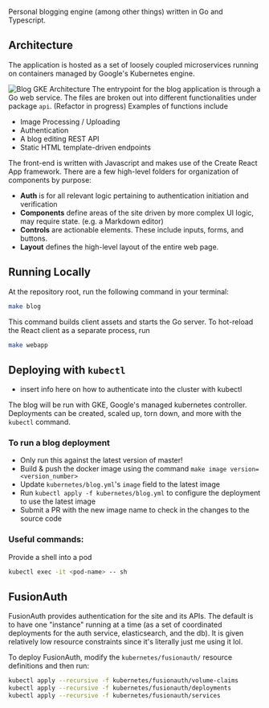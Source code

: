 Personal blogging engine (among other things) written in Go and Typescript.

## Architecture

The application is hosted as a set of loosely coupled microservices running on containers managed by Google's Kubernetes engine.

![Blog GKE Architecture](https://user-images.githubusercontent.com/5160860/71571934-be53aa00-2a91-11ea-9024-fa6a6071bbd1.png)
The entrypoint for the blog application is through a Go web service. The files are broken out into different functionalities under package `api`. (Refactor in progress) Examples of functions include

- Image Processing / Uploading
- Authentication
- A blog editing REST API
- Static HTML template-driven endpoints

The front-end is written with Javascript and makes use of the Create React App framework. There are a few high-level folders for organization of components by purpose:

- **Auth** is for all relevant logic pertaining to authentication initiation and verification
- **Components** define areas of the site driven by more complex UI logic, may require state. (e.g. a Markdown editor)
- **Controls** are actionable elements. These include inputs, forms, and buttons.
- **Layout** defines the high-level layout of the entire web page.

## Running Locally

At the repository root, run the following command in your terminal:

```sh
make blog
```

This command builds client assets and starts the Go server. To hot-reload the React client as a separate process, run

```sh
make webapp
```

## Deploying with `kubectl`

- insert info here on how to authenticate into the cluster with kubectl 

The blog will be run with GKE, Google's managed kubernetes controller. Deployments can be created, scaled up, torn down, and more with the `kubectl` command. 

### To run a blog deployment
- Only run this against the latest version of master!
- Build & push the docker image using the command `make image version=<version_number>`
- Update `kubernetes/blog.yml`'s `image` field to the latest image
- Run `kubectl apply -f kubernetes/blog.yml` to configure the deployment to use the latest image
- Submit a PR with the new image name to check in the changes to the source code


### Useful commands: 

Provide a shell into a pod
```sh
kubectl exec -it <pod-name> -- sh
```

## FusionAuth

FusionAuth provides authentication for the site and its APIs. The default is to have one "instance" running at a time (as a set of coordinated deployments for the auth service, elasticsearch, and the db). It is given relatively low resource constraints since it's literally just me using it lol. 

To deploy FusionAuth, modify the `kubernetes/fusionauth/` resource definitions and then run: 
```sh
kubectl apply --recursive -f kubernetes/fusionauth/volume-claims
kubectl apply --recursive -f kubernetes/fusionauth/deployments
kubectl apply --recursive -f kubernetes/fusionauth/services
```
